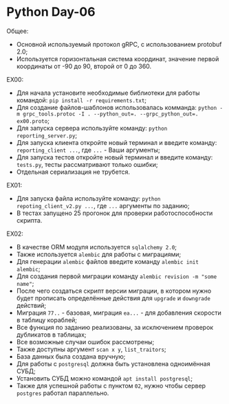 # Python Day-06

Общее:

* Основной используемый протокол gRPC, с использованием protobuf 2.0;
* Используется горизонтальная система координат, значение первой координаты от -90 до 90, второй от 0 до 360.

EX00:

* Для начала установите необходимые библиотеки для работы командой: `pip install -r requirements.txt`;
* Для создание файлов-шаблонов использовалась комманда: `python -m grpc_tools.protoc -I . --python_out=. --grpc_python_out=. ex00.proto`;
* Для запуска сервера используйте команду: `python reporting_server.py`;
* Для запуска клиента откройте новый терминал и введите команду: `reporting_client ...`, где `...` - Ваши аргументы;
* Для запуска тестов откройте новый терминал и введите команду: `tests.py`, тесты рассматривают только ошибки;
* Отдельная сериализация не трубется.

EX01:

* Для запуска файла используйте команду: `python repoting_client_v2.py ...`, где `...` аргументы по заданию;
* В тестах запущено 25 прогонок для проверки работоспособности скрипта.

EX02:

* В качестве ORM модуля используется `sqlalchemy 2.0`;
* Также используется `alembic` для работы с миграциями;
* Для генерации `alembic` файлов введите команду `alembic init alembic`;
* Для создания первой миграции команду `alembic revision -m "some name"`;
* После чего создаться скрипт версии миграции, в котором нужно будет прописать определённые действия для `upgrade` и `downgrade` действий;
* Миграция `77..` - базовая, миграция `ea...` - для добавления скорости в таблицу кораблей;
* Все функция по заданию реализованы, за исключением проверок дубликатов в таблицах;
* Все возможные случаи ошибок рассмотрены;
* Также доступны аргумент `scan x y`, `list_traitors`;
* База данных была создана вручную;
* Для работы с `postgresql` должна быть установлена одноимённая СУБД;
* Установить СУБД можно командой `apt install postgresql`;
* Также для успешной работы с пунктом `02`, нужно чтобы сервер `postgres` работал параллельно.
